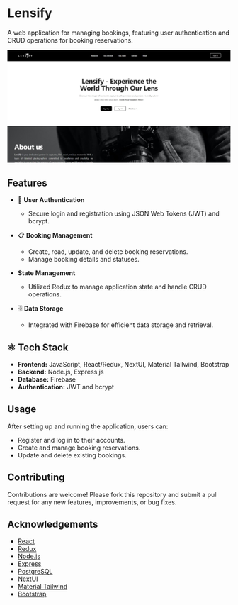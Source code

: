 # Lensify

A web application for managing bookings, featuring user authentication and CRUD operations for booking reservations.

![App Screenshot](https://github.com/FarisDnial/27.-booking-app/blob/b4cdd4af2f1b1fa37f677422560db87973194f54/lensify-Homepage.jpg)

## Features

- 🔐 **User Authentication**
  - Secure login and registration using JSON Web Tokens (JWT) and bcrypt.

- 📋 **Booking Management**
  - Create, read, update, and delete booking reservations.
  - Manage booking details and statuses.

- **State Management**
  - Utilized Redux to manage application state and handle CRUD operations.

- 🗄️ **Data Storage**
  - Integrated with Firebase for efficient data storage and retrieval.

## ⚛️ Tech Stack

- **Frontend:** JavaScript, React/Redux, NextUI, Material Tailwind, Bootstrap
- **Backend:** Node.js, Express.js
- **Database:** Firebase
- **Authentication:** JWT and bcrypt

## Usage

After setting up and running the application, users can:

- Register and log in to their accounts.
- Create and manage booking reservations.
- Update and delete existing bookings.

## Contributing

Contributions are welcome! Please fork this repository and submit a pull request for any new features, improvements, or bug fixes.

## Acknowledgements

- [React](https://reactjs.org/)
- [Redux](https://redux.js.org/)
- [Node.js](https://nodejs.org/)
- [Express](https://expressjs.com/)
- [PostgreSQL](https://www.postgresql.org/)
- [NextUI](https://nextui.org/)
- [Material Tailwind](https://www.material-tailwind.com/)
- [Bootstrap](https://getbootstrap.com/)
